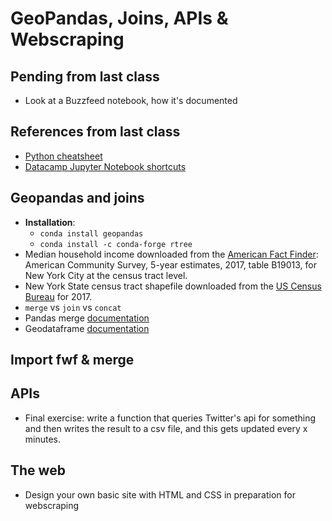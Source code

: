 # GeoPandas, Joins, APIs & Webscraping

## Pending from last class
* Look at a Buzzfeed notebook, how it's documented

## References from last class
* [Python cheatsheet](https://github.com/computationaljournalism/columbia2019/blob/master/cheatsheets/Python_Cheatsheet.ipynb)
* [Datacamp Jupyter Notebook shortcuts](https://towardsdatascience.com/jypyter-notebook-shortcuts-bf0101a98330)

## Geopandas and joins
* **Installation**:
  * `conda install geopandas`
  * `conda install -c conda-forge rtree`
* Median household income downloaded from the [American Fact Finder](https://factfinder.census.gov/faces/nav/jsf/pages/index.xhtml): American Community Survey, 5-year estimates, 2017, table B19013, for New York City at the census tract level.
* New York State census tract shapefile downloaded from the [US Census Bureau](https://www.census.gov/cgi-bin/geo/shapefiles/index.php) for 2017.
* `merge` vs `join` vs `concat`
* Pandas merge [documentation](http://pandas.pydata.org/pandas-docs/stable/reference/api/pandas.DataFrame.merge.html)
* Geodataframe [documentation](http://geopandas.org/data_structures.html)

## Import fwf & merge

## APIs
* Final exercise: write a function that queries Twitter's api for something and then writes the result to a csv file, and this gets updated every x minutes.

## The web
* Design your own basic site with HTML and CSS in preparation for webscraping